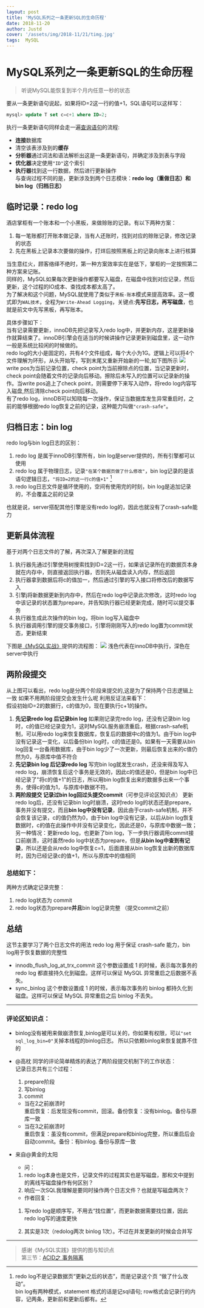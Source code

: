 ```yaml
---
layout: post
title: 'MySQL系列之一条更新SQL的生命历程'
date: 2018-11-20
author: Justd
cover: '/assets/img/2018-11/21/timg.jpg'
tags:  MySQL  
---
```

# MySQL系列之一条更新SQL的生命历程
      

>听说MySQL能恢复到半个月内任意一秒的状态    

要从一条更新语句说起，如果将ID=2这一行的值+1，SQL语句可以这样写：
```sql
mysql> update T set c=c+1 where ID=2;
```
执行一条更新语句同样会走一遍[查询语句](https://justed.github.io/2018/11/14/MySQL-select.html)的流程:
- **连接**数据库
- 清空该表涉及到的**缓存**
- **分析器**通过词法和语法解析出这是一条更新语句，并确定涉及到表与字段
- **优化器**决定使用`"ID"`这个索引
- **执行器**找到这一行数据，然后进行更新操作   
与查询过程不同的是，更新涉及到两个日志模块：**redo log（重做日志）**和**bin log（归档日志）**

## 临时记录：redo log    
酒店掌柜有一个账本和一个小黑板，来做赊账的记录。有以下两种方案：   
1. 每一笔账都打开账本做记录，当有人还账时，找到对应的赊账记录，修改记录的状态
2. 先在黑板上记录本次要做的操作，打烊后按照黑板上的记录向账本上进行核算    

当生意红火，顾客络绎不绝时，第一种方案效率实在是低下，掌柜的一定按照第二种方案来记账。    
同样的，MySQL如果每次更新操作都要写入磁盘，在磁盘中找到对应记录，然后更新，这个过程的IO成本、查找成本都太高了。   
为了解决和这个问题，MySQL就使用了类似于``黑板-账本``模式来提高效率。这一模式即为`WAL技术`，全程为`Write-Ahead Logging`，关键点:**先写日志，再写磁盘**，也就是前文中先写黑板，再写账本。     

具体步骤如下：    
当有记录需要更新，innoDB先把记录写入redo log中，并更新内存，这是更新操作就算结束了。innoDB引擎会在适当的时候讲操作记录更新到磁盘里，这一动作一般是系统比较闲的时候做的。    
redo log的大小是固定的，共有4个文件组成，每个大小为1G。逻辑上可以将4个文件理解为环形，从头开始写，写到末尾又重新开始新的一轮,如下图所示
![](/assets/img/2018-11/21/mysql-redolog.jpg)    
write pos为当前记录位置，check point为当前擦除点的位置，当记录更新时，check point会随着文件的记录向后移动。擦除后未写入的位置可以记录新的操作。当write pos追上了check point，则需要停下来写入动作，将redo log内容写入磁盘,然后清除check point向后移动。    
有了redo log，innoDB可以知晓每一次操作，保证当数据库发生异常重启时，之前的能够根据redo log恢复之前的记录，这种能力叫做`"crash-safe"`。

## 归档日志：bin log  
  
redo log与bin log日志的区别：    
1. redo log 是属于innoDB引擎所有，bin log是server提供的，所有引擎都可以使用    
2. redo log 属于物理日志，记录`"在某个数据页做了什么修改"`，bin log记录的是该语句逻辑日志，`"将ID=2的这一行c的值+1"` [^1]
3. redo log日志文件是循环使用的，空间有使用完的时刻，bin log是追加记录的，不会覆盖之前的记录    

也就是说，server搭配其他引擎是没有redo log的，因此也就没有了crash-safe能力    

## 更新具体流程   
基于对两个日志文件的了解，再次深入了解更新的流程   
1. 执行器先通过引擎使用树搜索找到ID=2这一行，如果该记录所在的数据页本身就在内存中，则直接返回执行器，否则先从磁盘读入内存，然后返回
2. 执行器拿到数据后将c的值加一，然后通过引擎的写入接口将修改后的数据写入
3. 引擎j将新数据更新到内存中，然后在redo log中记录此次修改，这时redo log中该记录的状态置为prepare，并告知执行器已经更新完成，随时可以提交事务   
4. 执行器生成此次操作的bin log，将bin log写入磁盘中
5. 执行器调用引擎的提交事务接口，引擎将刚刚写入的redo log置为commit状态，更新结束 
   
下图是[《MySQL实战》](https://time.geekbang.org/column/article/68633)提供的流程图：
![](/assets/img/2018-11/21/mysql-update.png)
    浅色代表在innoDB中执行，深色在server中执行    

## 两阶段提交    
从上图可以看出，redo log是分两个阶段来提交的,这是为了保持两个日志逻辑上一致 
如果不用两阶段提交会发生什么呢 利用反证法来看下：   
假设初始ID=2的数据行，c的值为0，现在要执行c+1的操作。
1. **先记录redo log 后记录bin log** 如果刚记录完redo log，还没有记录bin log时，c的值已经记录变为1，这时MySQL服务崩溃重启，根据crash-safe机制，可以用redo log来恢复数据库，恢复后的数据中c的值为1。由于bin log中没有记录这一变化，以后备份bin log时，c的值还是0。如果有一天需要从bin log回复一台备用数据库，由于bin log少了一次更新，则最后恢复出来的c值仍然为0，与原库中值不符合
2. **先记录bin log 后记录redo log**  写完bin log就发生crash，还没来得及写入redo log，崩溃恢复后这个事务是无效的，因此c的值还是0，但是bin log中已经记录了"将c的值+1"的日志，所以用bin log恢复出来的数据多出来一个事务，使得c的值为1，与原库中数据不符。
3. **两阶段提交 记录过bin log回过头提交commit**（可参见评论区知识点）  更新redo log后，还没有记录bin log时崩溃，这时redo log的状态还是prepare，事务并没有提交，而且**bin log中没有记录**，因此由于crash-safe机制，并不会恢复该记录，c的值仍然为0，由于bin log中没有记录，以后从bin log恢复数据时，c的值在此操作中并没有记录变化，因此还是0，与原库中数据一致；另一种情况：更新redo log，也更新了bin log，下一步执行器调用commit接口前崩溃，这时虽然redo log中状态为prepare，但是**从bin log中查到有记录**，所以还是会从redo log中恢复c=1，后面直接从bin log恢复出新的数据库时，因为已经记录c的值+1，所以与原库中的值相同   
### 总结如下：    
两种方式确定记录完整：    
1. redo log状态为 commit
2. redo log状态为prepare**并且**bin log记录完整 （提交commit之前）


## 总结    
这节主要学习了两个日志文件的用法 redo log 用于保证 crash-safe 能力，bin log用于恢复数据的完整性   
 - innodb_flush_log_at_trx_commit 这个参数设置成 1 的时候，表示每次事务的 redo log 都直接持久化到磁盘。这样可以保证 MySQL 异常重启之后数据不丢失。   
 -  sync_binlog 这个参数设置成 1 的时候，表示每次事务的 binlog 都持久化到磁盘。这样可以保证 MySQL 异常重启之后 binlog 不丢失。



----   
### 评论区知识点：    
- binlog没有被用来做崩溃恢复,binlog是可以关的，你如果有权限，可以`"set sql_log_bin=0"`关掉本线程的binlog日志。 所以只依赖binlog来恢复就靠不住的
- @高枕 同学的评论简单精炼的表达了两阶段提交机制下的工作状态：   
  记录日志共有三个过程： 
  1. prepare阶段 
  2. 写binlog 
  3. commit    
    - 当在2之前崩溃时    
重启恢复：后发现没有commit，回滚。备份恢复：没有binlog。备份与原库一致    
    - 当在3之前崩溃时   
重启恢复：虽没有commit，但满足prepare和binlog完整，所以重启后会自动commit。备份：有binlog. 备份与原库一致    

- 来自@黄金的太阳
    - 问：
    1. redo log本身也是文件，记录文件的过程其实也是写磁盘，那和文中提到的离线写磁盘操作有何区别？
    2. 响应一次SQL我理解是要同时操作两个日志文件？也就是写磁盘两次？    
    - 作者回复：
    1. 写redo log是顺序写，不用去“找位置”，而更新数据需要找位置，因此redo log写的速度更快

    2. 其实是3次（redolog两次 binlog 1次）。不过在并发更新的时候会合并写



----
>感谢《MySQL实践》提供的图与知识点    
第三节：[ACID之 事务隔离](https://justed.github.io/2018/11/25/MySQL-3.html)

[^1]:redo log不是记录数据页“更新之后的状态”，而是记录这个页 “做了什么改动”。     
bin log有两种模式，statement 格式的话是记sql语句;   row格式会记录行的内容，记两条，更新前和更新后都有。